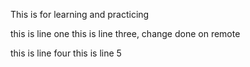 This is for learning and practicing 

this is line one
this is line three, change done on remote 

this is line four
this is line 5
